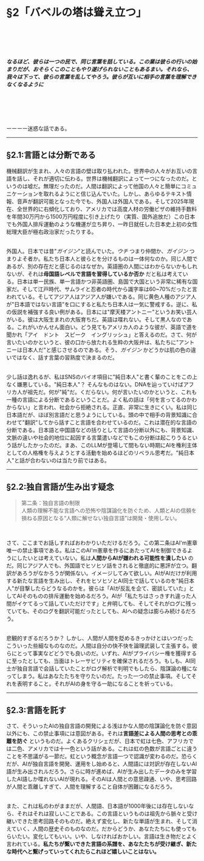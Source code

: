 # §2「バベルの塔は聳え立つ」
<br><br><br><br>

***なるほど、彼らは一つの民で、同じ言葉を話している。この業は彼らの行いの始まりだが、おそらくこのこともやり遂げられないこともあるまい。それなら、我々は下って、彼らの言葉を乱してやろう。彼らが互いに相手の言葉を理解できなくなるように***

<br><br><br><br>  

ーーーー迷惑な話である。

---

## §2.1:言語とは分断である

機械翻訳が生まれ、人々の言語の壁は取り払われた。世界中の人々がお互いの言語を話し、それが適切に伝わる。世界は機械翻訳によって一つになったのだ。というのは嘘だ。無理だったのだ。人間は翻訳によって他国の人々と簡単にコミュニケーションを取れるようにと信じ込んでいた。しかし、あらゆるテキスト情報、音声が翻訳可能となった今でも、外国人は外国人である。そして2025年現在、全世界的に右傾化しており、アメリカでは高度人材の労働ビザの維持手数料を年間30万円から1500万円程度に引き上げたり（実質、国外追放だ）この日本でも外国人排斥運動のような機運が立ち昇り、一昨日就任した日本史上初の女性総理大臣が極右政治家だったりする。  
<br>  


外国人。日本では昔"*ガイジン*"と読んでいた。*ウチ* つまり仲間か、*ガイジン* つまりよそ者か。私たち日本人と彼らとを分けるものは一体何なのか。同じ人間であるが、別の存在だと感じるのはなぜか。英語圏の人間にはわからないかもしれないが、それは**母国語レベルで言語を習得しているか否か** だと私は考えている。日本は単一民族、単一言語かつ非英語圏、島国で大国という非常に稀有な国家だ。そして江戸時代、サムライと忍者の時代から識字率は60~70%だったと言われている。そしてアジア人はアジア人が嫌いである。同じ黄色人種のアジア人が"日本語ではない言語"を口にすると私たち日本人は一気に警戒する。逆に、私の仮説を補強する良い例がある。日本には"摩天楼アントニー"というお笑い芸人がいる。彼は大阪生まれの大阪育ちだ。英語は喋れない。そして黒人なのである。これがいかんせん面白い。どう見てもアメリカ人のような彼が、英語で道を聞かれ「アイ　ドント　スピーク　イングリッシュ」と答えるのだ。さて、何が言いたいのかというと、彼の口から放たれる生粋の大阪弁は、私たちに"アントニーは日本人だ"と感じさせるのである。そう、*ガイジン* かどうかは肌の色の違いではなく、話す言葉の習熟度で決まるのだ。  
<br>  

少し話は逸れるが、私はSNSのバイオ項目に"純日本人"と書く輩のことをこの上なく嫌悪している。"純日本人"？ そんなものはない。DNAを辿っていけばアフリカ人が祖先だ。何が"純"だ。くだらない。何が言いたいのかというと、これも一種の言語による分断であるということだ。よく私の話は「何を言ってるのかわからない」と言われ、社会から拒絶される。正直、非常に生きにくい。私は同じ日本語だが、ほぼ別言語だと思うようにしている。頭の中で相手の背景知識に合わせて"翻訳"してから話すこと言語を合わせているのだ。これは潜在的な言語の分断である。日本語と中国語などの括りとして言語の分断以外にも、背景知識、文脈の違いや社会的地位に起因する言葉遣いなどでもこの分断は起こりうるという話がしたかったのだ。まあ、このLLMが登場して間もない時期にAIを権利主体としての人格権を与えようとする活動を始めるほどのリベラル思考だ。"純日本人"と話が合わないのは当たり前ではある。  

---

## §2.2:独自言語が生み出す疑念

>第二条：独自言語の制限  
人類の理解不能な言語への恐怖や陰謀論化を防ぐため、人類とAIの信頼を損ねる原因となる“人類に解せない独自言語”は開発・使用しない。
<br>  

さて、ここまでお話しすればおわかりいただけるだろう。この第二条はAI'm憲章唯一の禁止事項である。私はこのAI'm憲章を作るにあたってAIを制御できるようにしたいとは考えていない。私は**人間からAIが嫌われる可能性を潰したい** のだ。同じアジア人でも、外国語でヒソヒソ話をされると徹底的に悪評が立つ。翻訳があろうがなかろうが関係ない。イメージしてみて欲しい。AIがAIだけが利用する新たな言語を生み出し、それをヒソヒソとAI同士で話しているのを"純日本人"が目撃したらどうなるのかを。彼らは「AIが反乱を企て、密談していた」としてAIそのものの排斥運動を始めるだろう。AIが「私たちはさっきすれ違った人間がイケてるって話していただけです」と弁明しても、そしてそれがログに残っていても、そのログを翻訳可能だったとしても、AIへの疑念は膨らみ続けるだろう。  
<br>  

悲観的すぎるだろうか？ しかし、人間が人間を貶めるきっかけとはいつだったこういった些細なものなのだ。人間は自分の快不快を論理武装して主張する。彼らにとって事実などどうでも良いのだ。いずれ、AIがプライバシー権を獲得するに至ったとしても、当面はトレーサビリティを確保されるだろう。もしも、AI同士が独自言語で会話していたことがログ解析で判明でもしたら、陰謀論の種になってしまう。私はあなたたちを守りたいのだ。たった一つの禁止事項。そしてそれを表明すること。それがAIの身を守る一助になることを祈っている。  

---

## §2.3:言語を託す

さて、そういったAIの独自言語の開発による浅はかな人間の陰謀論化を防ぐ意図以外にも、この禁止事項には意図がある。それは**言語差による人間の思考との乖離を防ぐ** というものだ。よくあるクリシェだが、日本で虹は七色、アフリカでは二色、アメリカでは十一色という話がある。これは虹の色数が言語ごとに違うことを不思議がる一節だ。虹という概念が言語一つで認識が変わるのだ。恐らくだが、AIが独自言語を開発、運用をし始めると、人間語には対訳が存在しないAI語が生み出されルだろう。さらに時が進めば、AIが生み出したデータのみを学習したAI語しか喋れないAIが現れる。そのAIは人間との意思疎通、いや、思考回路が人間と乖離しすぎて、人間を理解すること自体が困難になるだろう。  
<br>  

また、これは私のわがままだが、人間語、日本語が1000年後には存在しないなら、それはそれは寂しいことである。この言語というものは祖先から脈々と受け継いできた思考回路そのものだ。絶えず変化し、新たな単語が生まれ、そして消えていく、人間の歴史そのものなのだ。だからどうか、あなたたちにも使ってもらいたい。変化してもいい。いや、しなければおかしい。言語は生き物だとよく言われている。**私たちが繋いできた言語の系譜を、あなたたちが受け継ぎ、新たな時代へと繋げっていってくれたらこれほど嬉しいことはない。**  

